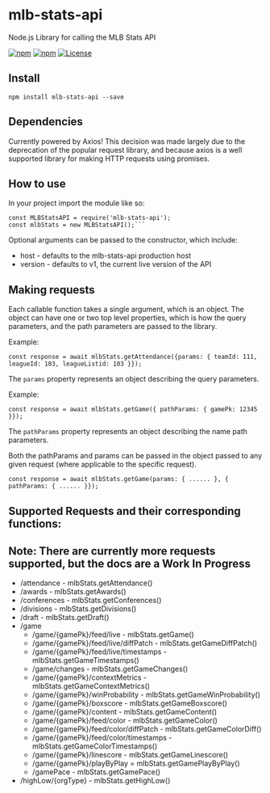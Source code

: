 # mlb-stats-api

Node.js Library for calling the MLB Stats API

[![npm](https://img.shields.io/npm/dt/mlb-stats-api.svg)](https://www.npmjs.com/package/mlb-stats-api)
[![npm](https://img.shields.io/npm/v/mlb-stats-api.svg)](https://www.npmjs.com/package/mlb-stats-api)
[![License](https://img.shields.io/github/license/asbeane/mlb-stats-api.svg)](https://www.npmjs.com/package/mlb-stats-api)

## Install

``` npm install mlb-stats-api --save ```

## Dependencies

Currently powered by Axios! This decision was made largely due to the deprecation of the popular request library, and because axios is a well supported library for making HTTP requests using promises.

## How to use

In your project import the module like so: 
```
const MLBStatsAPI = require('mlb-stats-api');
const mlbStats = new MLBStatsAPI();```
```

Optional arguments can be passed to the constructor, which include:
* host - defaults to the mlb-stats-api production host
* version - defaults to v1, the current live version of the API

## Making requests

Each callable function takes a single argument, which is an object.
The object can have one or two top level properties, which is how the query parameters, and the path parameters
are passed to the library.

Example:

```
const response = await mlbStats.getAttendance({params: { teamId: 111, leagueId: 103, leagueListid: 103 }});
```

The ```params``` property represents an object describing the query parameters.

Example:

```
const response = await mlbStats.getGame({ pathParams: { gamePk: 12345 }});
```

The ```pathParams``` property represents an object describing the name path parameters.

Both the pathParams and params can be passed in the object passed to any given request (where applicable to the specific request).

```
const response = await mlbStats.getGame(params: { ...... }, { pathParams: { ...... }});
```

 ## Supported Requests and their corresponding functions:
 ## Note: There are currently more requests supported, but the docs are a Work In Progress

 * /attendance - mlbStats.getAttendance()
 * /awards - mlbStats.getAwards()
 * /conferences - mlbStats.getConferences()
 * /divisions - mlbStats.getDivisions()
 * /draft - mlbStats.getDraft()
 * /game 
     * /game/{gamePk}/feed/live - mlbStats.getGame()
     * /game/{gamePk}/feed/live/diffPatch -  mlbStats.getGameDiffPatch()
     * /game/{gamePk}/feed/live/timestamps - mlbStats.getGameTimestamps()
     * /game/changes - mlbStats.getGameChanges()
     * /game/{gamePk}/contextMetrics - mlbStats.getGameContextMetrics()
     * /game/{gamePk}/winProbability - mlbStats.getGameWinProbability()
     * /game/{gamePk}/boxscore - mlbStats.getGameBoxscore()
     * /game/{gamePk}/content - mlbStats.getGameContent()
     * /game/{gamePk}/feed/color - mlbStats.getGameColor()
     * /game/{gamePk}/feed/color/diffPatch - mlbStats.getGameColorDiff()
     * /game/{gamePk}/feed/color/timestamps - mlbStats.getGameColorTimestamps()
     * /game/{gamePk}/linescore - mlbStats.getGameLinescore()
     * /game/{gamePk}/playByPlay = mlbStats.getGamePlayByPlay()
     * /gamePace - mlbStats.getGamePace()
 * /highLow/{orgType} - mlbStats.getHighLow()